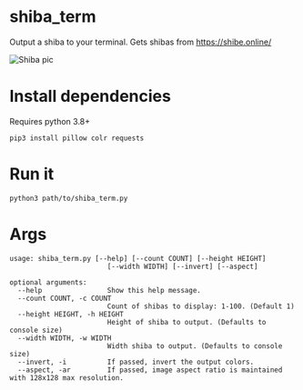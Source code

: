 # shiba_term
Output a shiba to your terminal. Gets shibas from https://shibe.online/ 

![Shiba pic](/../main/shibe.png)


# Install dependencies
Requires python 3.8+

`pip3 install pillow colr requests`

# Run it
`python3 path/to/shiba_term.py`


# Args

```
usage: shiba_term.py [--help] [--count COUNT] [--height HEIGHT]
                        [--width WIDTH] [--invert] [--aspect]

optional arguments:
  --help                Show this help message.
  --count COUNT, -c COUNT
                        Count of shibas to display: 1-100. (Default 1)
  --height HEIGHT, -h HEIGHT
                        Height of shiba to output. (Defaults to console size)
  --width WIDTH, -w WIDTH
                        Width shiba to output. (Defaults to console size)
  --invert, -i          If passed, invert the output colors.
  --aspect, -ar         If passed, image aspect ratio is maintained with 128x128 max resolution.
```
